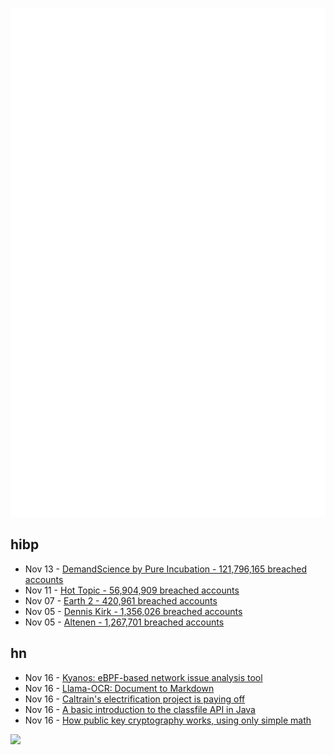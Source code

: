 ![Metrics](https://raw.githubusercontent.com/phixion/phixion/master/metrics.svg)

## hibp

<!--
for https://github.com/phixion/phixion/blob/main/.github/workflows/feeds.yml
-->
<!--START_SECTION:haveibeenpwnd-->
- Nov 13 - [DemandScience by Pure Incubation - 121,796,165 breached accounts](https://haveibeenpwned.com/PwnedWebsites#DemandScience)
- Nov 11 - [Hot Topic - 56,904,909 breached accounts](https://haveibeenpwned.com/PwnedWebsites#HotTopic)
- Nov 07 - [Earth 2 - 420,961 breached accounts](https://haveibeenpwned.com/PwnedWebsites#Earth2)
- Nov 05 - [Dennis Kirk - 1,356,026 breached accounts](https://haveibeenpwned.com/PwnedWebsites#DennisKirk)
- Nov 05 - [Altenen - 1,267,701 breached accounts](https://haveibeenpwned.com/PwnedWebsites#Altenen)
<!--END_SECTION:haveibeenpwnd-->

## hn

<!--
for https://github.com/phixion/phixion/blob/main/.github/workflows/feeds.yml
-->
<!--START_SECTION:hn-->
- Nov 16 - [Kyanos: eBPF-based network issue analysis tool](https://github.com/hengyoush/kyanos)
- Nov 16 - [Llama-OCR: Document to Markdown](https://llamaocr.com/)
- Nov 16 - [Caltrain's electrification project is paying off](https://www.sfgate.com/travel/article/caltrain-electrification-project-paying-off-19917422.php)
- Nov 16 - [A basic introduction to the classfile API in Java](https://ifesunmola.com/a-basic-introduction-to-the-classfile-api/)
- Nov 16 - [How public key cryptography works, using only simple math](https://www.quantamagazine.org/how-public-key-cryptography-really-works-20241115/)
<!--END_SECTION:hn-->

<!--
for https://yhype.me
-->
![](https://hit.yhype.me/github/profile?user_id=13013670)
